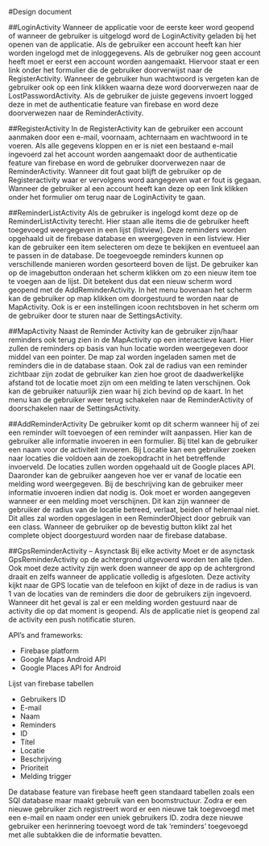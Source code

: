 #Design document

##LoginActivity
Wanneer de applicatie voor de eerste keer word geopend of wanneer de gebruiker is uitgelogd word de LoginActivity geladen bij het openen van de applicatie. Als de gebruiker een account heeft kan hier worden ingelogd met de inloggegevens. Als de gebruiker nog geen account heeft moet er eerst een account worden aangemaakt. Hiervoor staat er een link onder het formulier die de gebruiker doorverwijst naar de RegisterActivity. Wanneer de gebruiker hun wachtwoord is vergeten kan de gebruiker ook op een link klikken waarna deze word doorverwezen naar de LostPasswordActivity. Als de gebruiker de juiste gegevens invoert logged deze in met de authenticatie feature van firebase en word deze doorverwezen naar de ReminderActivity.

##RegisterActivity
In de RegisterActivity kan de gebruiker een account aanmaken door een e-mail, voornaam, achternaam en wachtwoord in te voeren.  Als alle gegevens kloppen en er is niet een bestaand e-mail ingevoerd zal het account worden aangemaakt door de authenticatie feature van firebase en word de gebruiker doorverwezen naar de ReminderActivity. Wanneer dit fout gaat blijft de gebruiker op de Registeractivity waar er vervolgens word aangegeven wat er fout is gegaan. Wanneer de gebruiker al een account heeft kan deze op een link klikken onder het formulier om terug naar de LoginActivity te gaan.

##ReminderListActivity
Als de gebruiker is ingelogd komt deze op de ReminderListActivity terecht. Hier staan alle items die de gebruiker heeft toegevoegd weergegeven in een lijst (listview). Deze reminders worden opgehaald uit de firebase database en weergegeven in een listview. Hier kan de gebruiker een item selecteren om deze te bekijken en eventueel aan te passen in de database. De toegevoegde reminders kunnen op verschillende manieren worden gesorteerd boven de lijst. De gebruiker kan op de imagebutton onderaan het scherm klikken om zo een nieuw item toe te voegen aan de lijst. Dit betekent dus dat een nieuw scherm word geopend met de AddReminderActivity. In het menu bovenaan het scherm kan de gebruiker op map klikken om doorgestuurd te worden naar de MapActivity. Ook is er een instellingen icoon rechtsboven in het scherm om de gebruiker door te sturen naar de SettingsActivity.

##MapActivity
Naast de Reminder Activity kan de gebruiker zijn/haar reminders ook terug zien in de MapActivity op een interactieve kaart. Hier zullen de reminders op basis van hun locatie worden weergegeven door middel van een pointer. De map zal worden ingeladen samen met de reminders die in de database staan. Ook zal de radius van een reminder zichtbaar zijn zodat de gebruiker kan zien hoe groot de daadwerkelijke afstand tot de locatie moet zijn om een melding te laten verschijnen. Ook kan de gebruiker natuurlijk zien waar hij zich bevind op de kaart. In het menu kan de gebruiker weer terug schakelen naar de ReminderActivity of doorschakelen naar de SettingsActivity.



##AddReminderActivity
De gebruiker komt op dit scherm wanneer hij of zei een reminder wilt toevoegen of een reminder wilt aanpassen.  Hier kan de gebruiker alle informatie invoeren in een formulier. Bij titel kan de gebruiker een naam voor de activiteit invoeren. Bij Locatie kan een gebruiker zoeken naar locaties die voldoen aan de zoekopdracht in het betreffende invoerveld. De locaties zullen worden opgehaald uit de Google places API. Daaronder kan de gebruiker aangeven hoe ver er vanaf de locatie een melding word weergegeven. Bij de beschrijving kan de gebruiker meer informatie invoeren indien dat nodig is. Ook moet er worden aangegeven wanneer er een melding moet verschijnen. Dit kan zijn wanneer de gebruiker de radius van de locatie betreed, verlaat, beiden of helemaal niet. Dit alles zal worden opgeslagen in een ReminderObject door gebruik van een class. Wanneer de gebruiker op de bevestig button klikt zal het complete object doorgestuurd worden naar de firebase database.

##GpsReminderActivity – Asynctask
Bij elke activity Moet er de asynctask GpsReminderActivity op de achtergrond uitgevoerd worden ten alle tijden. Ook moet deze activity zijn werk doen wanneer de app op de achtergrond draait en zelfs wanneer de applicatie volledig is afgesloten. Deze activity kijkt naar de GPS locatie van de telefoon en kijkt of deze in de radius is van 1 van de locaties van de reminders die door de gebruikers zijn ingevoerd. Wanneer dit het geval is zal er een melding worden gestuurd naar de activity die op dat moment is geopend. Als de applicatie niet is geopend zal de activity een push notificatie sturen. 
 


API’s and frameworks:
*	Firebase platform
*	Google Maps Android API
*	Google Places API for Android

Lijst van firebase tabellen
+	Gebruikers ID
 +	E-mail
 +	Naam
 +	Reminders
   +	ID
   +	Titel
   +	Locatie 
   +	Beschrijving
   +	Prioriteit
   +	Melding trigger 


De database feature van firebase heeft geen standaard tabellen zoals een SQl database maar maakt gebruik van een boomstructuur. Zodra er een nieuwe gebruiker zich registreert word er een nieuwe tak toegevoegd met een e-mail en naam onder een uniek gebruikers ID. zodra deze nieuwe gebruiker een herinnering toevoegt word de tak ‘reminders’ toegevoegd met alle subtakken die de informatie bevatten.

